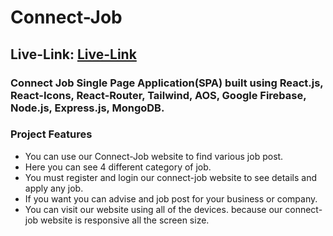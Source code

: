 # Connect-Job

## Live-Link: [Live-Link](https://connect-job-681f5.web.app)

### Connect Job Single Page Application(SPA) built using React.js, React-Icons, React-Router, Tailwind, AOS, Google Firebase, Node.js, Express.js, MongoDB.

### Project Features
- You can use our Connect-Job website to find various job post.
- Here you can see 4 different category of job.
- You must register and login our connect-job website to see details and apply any job.
- If you want you can advise and job post for your business or company.
- You can visit our website using all of the devices. because our connect-job website is responsive all the screen size.

